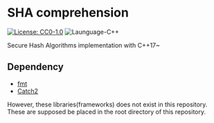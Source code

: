 # SHA comprehension

[![License: CC0-1.0](https://img.shields.io/badge/License-CC0%201.0-lightgray.svg)](http://creativecommons.org/publicdomain/zero/1.0/)
![Launguage-C++](https://img.shields.io/badge/Language-C%2B%2B-orange)

Secure Hash Algorithms implementation with C++17~

## Dependency

- [fmt](https://github.com/fmtlib/fmt)
- [Catch2](https://github.com/catchorg/Catch2)

However, these libraries(frameworks) does not exist in this repository.  
These are supposed be placed in the root directory of this repository.
